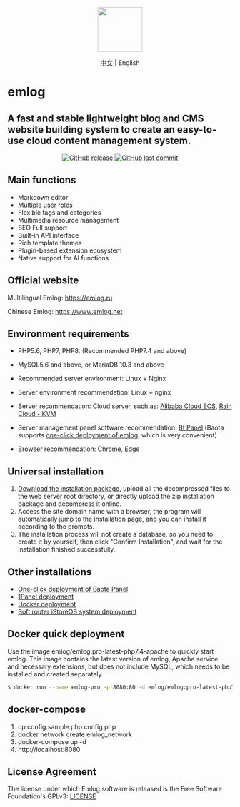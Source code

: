 <p align="center">
  <img src="./admin/views/images/logo.png" width=100 />
</p>

<p align="center">
  <a href="./README.zh.md">中文</a> | English
</p>

# emlog

A fast and stable lightweight blog and CMS website building system to create an easy-to-use cloud content management system.
---
<p align="center">
<a href="https://github.com/emlog/emlog/releases"><img alt="GitHub release" src="https://img.shields.io/github/release/emlog/emlog.svg?style=flat-square&include_prereleases" /></a>
<a href="https://github.com/emlog/emlog/commits"><img alt="GitHub last commit" src="https://img.shields.io/github/last-commit/emlog/emlog.svg?style=flat-square" /></a>
</p>

## Main functions

- Markdown editor
- Multiple user roles
- Flexible tags and categories
- Multimedia resource management
- SEO Full support
- Built-in API interface
- Rich template themes
- Plugin-based extension ecosystem
- Native support for AI functions

## Official website

Multilingual Emlog: <https://emlog.ru>

Chinese Emlog: <https://www.emlog.net>

## Environment requirements

* PHP5.6, PHP7, PHP8. (Recommended PHP7.4 and above)
* MySQL5.6 and above, or MariaDB 10.3 and above
* Recommended server environment: Linux + Nginx

* Server environment recommendation: Linux + nginx
* Server recommendation: Cloud server, such as: [Alibaba Cloud ECS](https://www.aliyun.com/daily-act/ecs/activity_selection?userCode=n4ts9qpa), [Rain Cloud - KVM](https://www.rainyun.com/MzI2NDkz_)

* Server management panel software recommendation: [Bt Panel](https://www.bt.cn/u/N0UABa) (Baota supports [one-click deployment of emlog](install_bt.md), which is very convenient)
* Browser recommendation: Chrome, Edge

## Universal installation

1. [Download the installation package](https://github.com/codersclub/Discuz.ML/archive/refs/heads/v3.5ML.zip), upload all the decompressed files to the web server root directory, or directly upload the zip installation package and decompress it online.
2. Access the site domain name with a browser, the program will automatically jump to the installation page, and you can install it according to the prompts.
3. The installation process will not create a database, so you need to create it by yourself, then click "Confirm Installation", and wait for the installation finished successfully.

## Other installations

- [One-click deployment of Baota Panel](/install/install_bt.md)
- [1Panel deployment](/install/install_1panel.md)
- [Docker deployment](/install/install_docker.md)
- [Soft router iStoreOS system deployment](https://www.bilibili.com/video/BV1mHpjeGEDu)

## Docker quick deployment

Use the image emlog/emlog:pro-latest-php7.4-apache to quickly start emlog. This image contains the latest version of emlog, Apache service, and necessary extensions, but does not include MySQL, which needs to be installed and created separately.

```bash
$ docker run --name emlog-pro -p 8080:80 -d emlog/emlog:pro-latest-php7.4-apache
```

## docker-compose

1. cp config.sample.php config.php
2. docker network create emlog_network
3. docker-compose up -d
4. http://localhost:8080

## License Agreement

The license under which Emlog software is released is the Free Software Foundation's GPLv3: [LICENSE](/license.txt)
